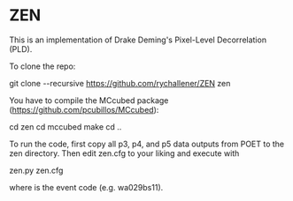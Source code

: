 # ZEN

This is an implementation of Drake Deming's Pixel-Level Decorrelation (PLD).

To clone the repo:

  git clone --recursive https://github.com/rychallener/ZEN zen

You have to compile the MCcubed package (https://github.com/pcubillos/MCcubed):

  cd zen
  cd mccubed
  make
  cd ..

To run the code, first copy all p3, p4, and p5 data outputs from POET to the zen directory. Then edit zen.cfg to your liking and execute with

  zen.py <eventname> zen.cfg

where <eventname> is the event code (e.g. wa029bs11).